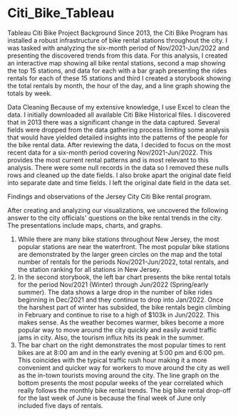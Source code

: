 # Citi_Bike_Tableau
Tableau Citi Bike Project
Background
Since 2013, the Citi Bike Program has installed a robust infrastructure of bike rental stations throughout the city.  I was tasked with analyzing the 
six-month period of Nov/2021-Jun/2022 and presenting the discovered trends from this data.  For this analysis, I created an interactive map showing all
bike rental stations, second a map showing the top 15 stations, and data for each with a bar graph presenting the rides rentals for each of these 15 
stations and third I created a storybook showing the total rentals by month, the hour of the day, and a line graph showing the totals by week.


Data Cleaning
Because of my extensive knowledge, I use Excel to clean the data.  I initially downloaded all available Citi Bike Historical files.  I discovered that in 2013 there was a significant change in the data captured.  Several fields were dropped from the data gathering process limiting some analysis that would have         yielded detailed insights into the patterns of the people for the bike rental data.  After reviewing the data, I decided to focus on the most recent data for a   six-month period covering Nov/2021-Jun/2022.  This provides the most current rental patterns and is most relevant to this analysis.  There were some null         records in the data so I removed these nulls rows and cleaned up the date fields.  I also broke apart the original date field into separate date and time         fields.  I left the original date field in the data set.


Findings and observations of the Jersey City Citi Bike rental program.

After creating and analyzing our visualizations, we uncovered the following answer to the city officials' questions on the bike rental trends in the city.  
The presentations include maps, charts, and graphs.

1)	While there are many bike stations throughout New Jersey, the most popular stations are near the waterfront. The most popular bike stations 
	are demonstrated by the larger green circles on the map and the total number of rentals for the periods Nov/2021-Jun/2022, total rentals, and 
	the station ranking for all stations in New Jersey.
2)	In the second storybook, the left bar chart presents the bike rental totals for the period Nov/2021 (Winter) through Jun/2022 (Spring/early 			summer).
	The data shows a large drop in the number of bike rides beginning in Dec/2021 and they continue to drop into Jan/2022. Once the harshest part of 
	winter has subsided, the bike rentals begin climbing in February and continue to rise to a high of $103k in Jun/2022. This makes sense.  As the 		weather becomes warmer, bikes become a more popular way to move around the city quickly and easily avoid traffic jams in city. Also, the tourism influx
	hits its peak in the summer. 
3)	The bar chart on the right demonstrates the most popular times to rent bikes are at 8:00 am and in the early evening at 5:00 pm and 6:00 pm.  
	This coincides with the typical traffic rush hour making it a more convenient and quicker way for workers to move around the city 
	as well as the in-town tourists moving around the city.  The line graph on the bottom presents the most popular weeks of the year correlated 
	which really follows the monthly bike rental trends.  The big bike rental drop-off for the last week of June is because the final week of 
	June only included five days of rentals.
